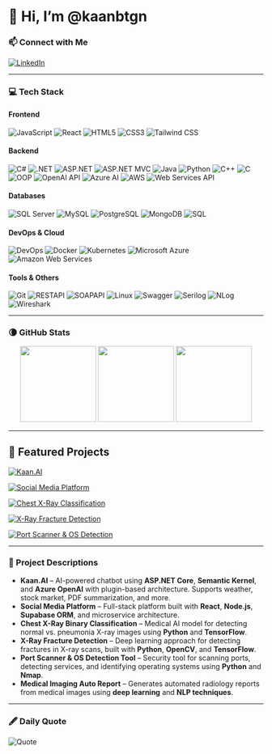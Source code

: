 # 👋 Hi, I’m @kaanbtgn

### 📫 Connect with Me  
[![LinkedIn](https://img.shields.io/badge/-LinkedIn-0077B5?style=flat-square&logo=linkedin&logoColor=white)](https://www.linkedin.com/in/kaanbitgin/)

---

### 💻 Tech Stack

#### **Frontend**
![JavaScript](https://img.shields.io/badge/-JavaScript-F7DF1E?style=flat-square&logo=javascript&logoColor=black)
![React](https://img.shields.io/badge/-React-61DAFB?style=flat-square&logo=react&logoColor=black)
![HTML5](https://img.shields.io/badge/-HTML5-E34F26?style=flat-square&logo=html5&logoColor=white)
![CSS3](https://img.shields.io/badge/-CSS3-1572B6?style=flat-square&logo=css3&logoColor=white)
![Tailwind CSS](https://img.shields.io/badge/-TailwindCSS-38B2AC?style=flat-square&logo=tailwind-css&logoColor=white)

#### **Backend**
![C#](https://img.shields.io/badge/-C%23-239120?style=flat-square&logo=c-sharp&logoColor=white)
![.NET](https://img.shields.io/badge/-.NET-512BD4?style=flat-square&logo=dotnet&logoColor=white)
![ASP.NET](https://img.shields.io/badge/-ASP.NET-512BD4?style=flat-square&logo=dotnet&logoColor=white)
![ASP.NET MVC](https://img.shields.io/badge/-ASP.NET%20MVC-512BD4?style=flat-square&logo=dotnet&logoColor=white)
![Java](https://img.shields.io/badge/-Java-007396?style=flat-square&logo=java&logoColor=white)
![Python](https://img.shields.io/badge/-Python-3776AB?style=flat-square&logo=python&logoColor=white)
![C++](https://img.shields.io/badge/-C++-00599C?style=flat-square&logo=c%2B%2B&logoColor=white)
![C](https://img.shields.io/badge/-C-A8B9CC?style=flat-square&logo=c&logoColor=black)
![OOP](https://img.shields.io/badge/-OOP-FF6F00?style=flat-square&logo=object-group&logoColor=white)
![OpenAI API](https://img.shields.io/badge/-OpenAI%20API-412991?style=flat-square&logo=openai&logoColor=white)
![Azure AI](https://img.shields.io/badge/-Azure%20AI-0078D4?style=flat-square&logo=microsoft-azure&logoColor=white)
![AWS](https://img.shields.io/badge/-AWS-232F3E?style=flat-square&logo=amazon-aws&logoColor=white)
![Web Services API](https://img.shields.io/badge/-Web%20Services%20API-005571?style=flat-square&logo=web&logoColor=white)

#### **Databases**
![SQL Server](https://img.shields.io/badge/-Microsoft%20SQL%20Server-CC2927?style=flat-square&logo=microsoft-sql-server&logoColor=white)
![MySQL](https://img.shields.io/badge/-MySQL-4479A1?style=flat-square&logo=mysql&logoColor=white)
![PostgreSQL](https://img.shields.io/badge/-PostgreSQL-336791?style=flat-square&logo=postgresql&logoColor=white)
![MongoDB](https://img.shields.io/badge/-MongoDB-47A248?style=flat-square&logo=mongodb&logoColor=white)
![SQL](https://img.shields.io/badge/-SQL-003B57?style=flat-square&logo=database&logoColor=white)

#### **DevOps & Cloud**
![DevOps](https://img.shields.io/badge/-DevOps-FF6F00?style=flat-square&logo=dev.to&logoColor=white)
![Docker](https://img.shields.io/badge/-Docker-2496ED?style=flat-square&logo=docker&logoColor=white)
![Kubernetes](https://img.shields.io/badge/-Kubernetes-326CE5?style=flat-square&logo=kubernetes&logoColor=white)
![Microsoft Azure](https://img.shields.io/badge/-Microsoft%20Azure-0078D4?style=flat-square&logo=microsoft-azure&logoColor=white)
![Amazon Web Services](https://img.shields.io/badge/-AWS-232F3E?style=flat-square&logo=amazon-aws&logoColor=white)

#### **Tools & Others**
![Git](https://img.shields.io/badge/-Git-F05032?style=flat-square&logo=git&logoColor=white)
![RESTAPI](https://img.shields.io/badge/-Rest-F05032?style=flat-square&logo=git&logoColor=white)
![SOAPAPI](https://img.shields.io/badge/-Soap-F05032?style=flat-square&logo=git&logoColor=white)
![Linux](https://img.shields.io/badge/-Linux-FCC624?style=flat-square&logo=linux&logoColor=black)
![Swagger](https://img.shields.io/badge/-Swagger-85EA2D?style=flat-square&logo=swagger&logoColor=black)
![Serilog](https://img.shields.io/badge/-Serilog-1C1E24?style=flat-square&logo=.net&logoColor=white)
![NLog](https://img.shields.io/badge/-NLog-512BD4?style=flat-square&logo=.net&logoColor=white)
![Wireshark](https://img.shields.io/badge/-Wireshark-1679A7?style=flat-square&logo=wireshark&logoColor=white)

---

### 🌘 GitHub Stats

<div align="center">
  <img height="150em" src="https://github-readme-stats.vercel.app/api?username=kaanbtgn&theme=cobalt&show_icons=true&hide_border=true&count_private=true"/>
  <img height="150em" src="https://github-readme-streak-stats.herokuapp.com/?user=kaanbtgn&theme=dracula&hide_border=true"/>
  <img height="150em" src="https://github-readme-stats.vercel.app/api/top-langs/?username=kaanbtgn&theme=tokyonight&show_icons=true&hide_border=true&layout=compact"/>
</div>

---
## 🚀 Featured Projects

<!-- ÇALIŞAN KARTLAR (public & doğru repo adı) -->
[![Kaan.AI](https://github-readme-stats.vercel.app/api/pin/?username=kaanbtgn&repo=KaanAI&theme=tokyonight&cache_seconds=86400&show_owner=false)](https://github.com/kaanbtgn/KaanAI)

<!-- ÖRNEK: KARTI ÇALIŞMAYANLAR İÇİN BADGE FALLBACK -->
[![Social Media Platform](https://img.shields.io/badge/Social%20Media%20Platform-repo-181717?logo=github)](https://github.com/kaanbtgn/RedditClone)
  
[![Chest X-Ray Classification](https://github-readme-stats.vercel.app/api/pin/?username=kaanbtgn&repo=Chest-X-Ray-Binary-Classification&theme=tokyonight&cache_seconds=86400&show_owner=false)](https://github.com/kaanbtgn/Chest-X-Ray-Binary-Classification)

<!-- ÖRNEK: Private ya da adı uyuşmayan repo için fallback -->
[![X-Ray Fracture Detection](https://img.shields.io/badge/X--Ray%20Fracture%20Detection-repo-181717?logo=github)](https://github.com/kaanbtgn/x_ray_fracture_detection)

[![Port Scanner & OS Detection](https://img.shields.io/badge/Port%20Scanner%20%26%20OS%20Detection-repo-181717?logo=github)](https://github.com/kaanbtgn/PortScanner-OS-Detection)

---
### 📌 Project Descriptions

- **Kaan.AI** – AI-powered chatbot using **ASP.NET Core**, **Semantic Kernel**, and **Azure OpenAI** with plugin-based architecture. Supports weather, stock market, PDF summarization, and more.  
- **Social Media Platform** – Full-stack platform built with **React**, **Node.js**, **Supabase ORM**, and microservice architecture.  
- **Chest X-Ray Binary Classification** – Medical AI model for detecting normal vs. pneumonia X-ray images using **Python** and **TensorFlow**.  
- **X-Ray Fracture Detection** – Deep learning approach for detecting fractures in X-ray scans, built with **Python**, **OpenCV**, and **TensorFlow**.  
- **Port Scanner & OS Detection Tool** – Security tool for scanning ports, detecting services, and identifying operating systems using **Python** and **Nmap**.  
- **Medical Imaging Auto Report** – Generates automated radiology reports from medical images using **deep learning** and **NLP techniques**.

---

### 🖋️ Daily Quote

![Quote](https://github-readme-quotes-bay.vercel.app/quote?theme=dracula&layout=socrates&font=Redressed)
